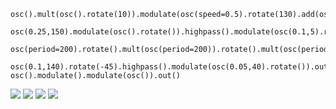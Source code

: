 ```
osc().mult(osc().rotate(10)).modulate(osc(speed=0.5).rotate(130).add(osc().rotate(60))).out()

osc(0.25,150).modulate(osc().rotate()).highpass().modulate(osc(0.1,5).rotate(-45)).out()

osc(period=200).rotate().mult(osc(period=200)).rotate().mult(osc(period=200)).rotate().mult(osc(period=200)).out()

osc(0.1,140).rotate(-45).highpass().modulate(osc(0.05,40).rotate()).out()
osc().modulate().modulate(osc()).out()
```

![](https://raw.githubusercontent.com/daanklijn/pydra/master/gifs/pydra1.gif)
![](https://raw.githubusercontent.com/daanklijn/pydra/master/gifs/pydra2.gif)
![](https://raw.githubusercontent.com/daanklijn/pydra/master/gifs/pydra3.gif)
![](https://raw.githubusercontent.com/daanklijn/pydra/master/gifs/pydra4.gif)

